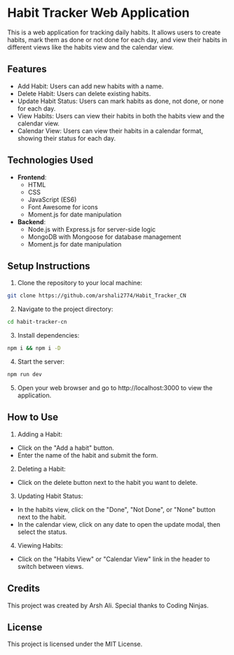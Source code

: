# Habit Tracker Web Application

This is a web application for tracking daily habits. It allows users to create habits, mark them as done or not done for each day, and view their habits in different views like the habits view and the calendar view.

## Features

- Add Habit: Users can add new habits with a name.
- Delete Habit: Users can delete existing habits.
- Update Habit Status: Users can mark habits as done, not done, or none for each day.
- View Habits: Users can view their habits in both the habits view and the calendar view.
- Calendar View: Users can view their habits in a calendar format, showing their status for each day.

## Technologies Used

- **Frontend**:
  - HTML
  - CSS
  - JavaScript (ES6)
  - Font Awesome for icons
  - Moment.js for date manipulation
- **Backend**:
  - Node.js with Express.js for server-side logic
  - MongoDB with Mongoose for database management
  - Moment.js for date manipulation

## Setup Instructions

1. Clone the repository to your local machine:

```bash
git clone https://github.com/arshali2774/Habit_Tracker_CN
```

2. Navigate to the project directory:

```bash
cd habit-tracker-cn
```

3. Install dependencies:

```bash
npm i && npm i -D
```

4. Start the server:

```bash
npm run dev
```

5. Open your web browser and go to http://localhost:3000 to view the application.

## How to Use

1. Adding a Habit:

- Click on the "Add a habit" button.
- Enter the name of the habit and submit the form.

2. Deleting a Habit:

- Click on the delete button next to the habit you want to delete.

3. Updating Habit Status:

- In the habits view, click on the "Done", "Not Done", or "None" button next to the habit.
- In the calendar view, click on any date to open the update modal, then select the status.

4. Viewing Habits:

- Click on the "Habits View" or "Calendar View" link in the header to switch between views.

## Credits

This project was created by Arsh Ali. Special thanks to Coding Ninjas.

## License

This project is licensed under the MIT License.
